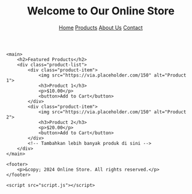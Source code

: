 <!DOCTYPE html>
<html lang="en">
<head>
    <meta charset="UTF-8">
    <meta name="viewport" content="width=device-width, initial-scale=1.0">
    <title>Online Store</title>
    <link rel="stylesheet" href="style.css">
</head>
<body>
    <header>
        <h1>Welcome to Our Online Store</h1>
        <nav>
            <a href="#">Home</a>
            <a href="#">Products</a>
            <a href="#">About Us</a>
            <a href="#">Contact</a>
        </nav>
    </header>

    <main>
        <h2>Featured Products</h2>
        <div class="product-list">
            <div class="product-item">
                <img src="https://via.placeholder.com/150" alt="Product 1">
                <h3>Product 1</h3>
                <p>$10.00</p>
                <button>Add to Cart</button>
            </div>
            <div class="product-item">
                <img src="https://via.placeholder.com/150" alt="Product 2">
                <h3>Product 2</h3>
                <p>$20.00</p>
                <button>Add to Cart</button>
            </div>
            <!-- Tambahkan lebih banyak produk di sini -->
        </div>
    </main>

    <footer>
        <p>&copy; 2024 Online Store. All rights reserved.</p>
    </footer>

    <script src="script.js"></script>
</body>
</html>
